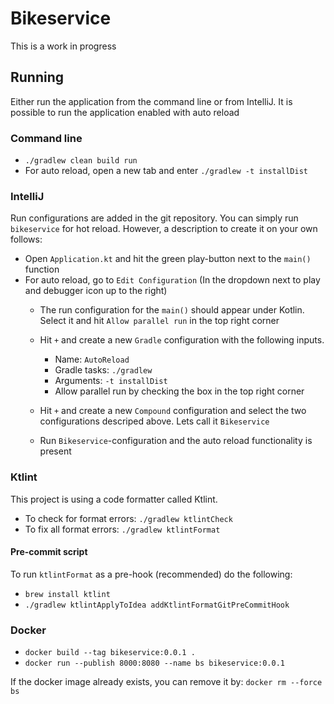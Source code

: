 # Bikeservice

This is a work in progress

## Running

Either run the application from the command line or from IntelliJ. 
It is possible to run the application enabled with auto reload
### Command line
* `./gradlew clean build run`
* For auto reload, open a new tab and enter `./gradlew -t installDist`

### IntelliJ
Run configurations are added in the git repository. You can simply run `bikeservice` for
hot reload. However, a description to create it on your own follows:

* Open `Application.kt` and hit the green play-button next to the `main()` function
* For auto reload, go to `Edit Configuration` (In the dropdown next to play and debugger icon up to the right)
   * The run configuration for the `main()` should appear under Kotlin. Select it and hit
   `Allow parallel run` in the top right corner
   * Hit `+` and create a new `Gradle` configuration with the following inputs.
        * Name: `AutoReload`
        * Gradle tasks:  `./gradlew`
        * Arguments: `-t installDist`
        * Allow parallel run by checking the box in the top right corner
   * Hit `+` and create a new `Compound` configuration and select the two configurations descriped above. 
   Lets call it `Bikeservice`
   
   * Run `Bikeservice`-configuration and the auto reload functionality is present 

### Ktlint
This project is using a code formatter called Ktlint.

* To check for format errors: `./gradlew ktlintCheck`
* To fix all format errors: `./gradlew ktlintFormat`

#### Pre-commit script
To run `ktlintFormat` as a pre-hook (recommended) do the following:
* `brew install ktlint`
* `./gradlew ktlintApplyToIdea addKtlintFormatGitPreCommitHook`


### Docker
- `docker build --tag bikeservice:0.0.1 .`
- `docker run --publish 8000:8080 --name bs bikeservice:0.0.1`

If the docker image already exists, you can remove it by: `docker rm --force bs`
